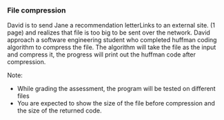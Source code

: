 ### File compression

David is to send Jane a recommendation letterLinks to an external site. (1 page) and realizes that file is too big to be sent over the network. David approach a software engineering student who completed huffman coding algorithm to compress the file. The algorithm will take the file as the input and compress it, the progress will print out the huffman code after compression.

Note:
- While grading the assessment, the program will be tested on different files
- You are expected to show the size of the file before compression and the size of the returned code.